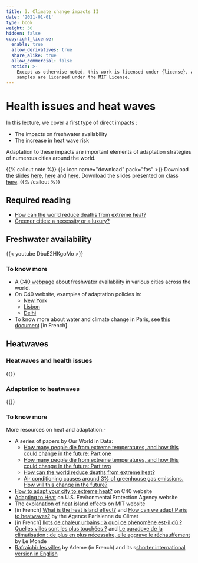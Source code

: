 ```yaml
---
title: 3. Climate change impacts II 
date: '2021-01-01'
type: book
weight: 30
hidden: false
copyright_license:
  enable: true
  allow_derivatives: true
  share_alike: true
  allow_commercial: false
  notice: >-
    Except as otherwise noted, this work is licensed under {license}, and code
    samples are licensed under the MIT License.
---
```

# Health issues and heat waves

<!--more-->

In this lecture, we cover a first type of direct impacts : 
- The impacts on freshwater availability
- The increase in heat wave risk

Adaptation to these impacts are important elements of adaptation strategies of numerous cities around the world. 

{{% callout note %}}
{{< icon name="download" pack="fas" >}} Download the slides [here](https://www.centre-cired.fr/wp-content/uploads/2024/05/course-water.pdf), [here](https://www.centre-cired.fr/wp-content/uploads/2024/05/course-UHI-risk.pdf) and [here](https://www.centre-cired.fr/wp-content/uploads/2024/05/UHI-adaptation.pdf). Download the slides presented on class [here](https://www.centre-cired.fr/wp-content/uploads/2024/05/slides-en-cours-3-UHI-maladaptation.pdf).
{{% /callout %}}

## Required reading

- [How can the world reduce deaths from extreme heat?](https://ourworldindata.org/how-can-the-world-reduce-deaths-from-extreme-heat)
- [Greener cities: a necessity or a luxury?](https://www.nature.com/articles/d41586-024-00477-y)



## Freshwater availability 
{{< youtube DbuE2HKgoMo >}}

### To know more
- A [C40 webpage](https://www.c40.org/other/the-future-we-don-t-want-restoring-the-flow) about freshwater availability in various cities across the world.
- On C40 website, examples of adaptation policies in:
  - [New York](https://www.c40knowledgehub.org/s/article/Cities100-In-New-York-City-effective-water-management-cuts-costs-and-carbon-and-boosts-resilience?language=en_US)
  - [Lisbon](https://www.c40knowledgehub.org/s/article/Cities100-Lisbon-is-future-proofing-its-water-supply-with-a-recycled-water-programme-and-rain-fed-greenspaces?language=en_US)
  - [Delhi](https://www.c40knowledgehub.org/s/article/Cities100-Delhi-is-providing-clean-and-free-water-for-all-and-investing-in-a-water-secure-future?language=en_US)
- To know more about water and climate change in Paris, see [this document](https://www.apc-paris.com/actualite/changement-climatique-a-paris-quels-impacts-sur-leau) [in French].

## Heatwaves
### Heatwaves and health issues
{{<youtube ipiBfS4cxy4>}}
### Adaptation to heatwaves
{{<youtube Xovo8Lc1qPo>}}
 
### To know more

More resources on heat and adaptation:- 
- A series of papers by Our World in Data:
  - [How many people die from extreme temperatures, and how this could change in the future: Part one](https://ourworldindata.org/part-one-how-many-people-die-from-extreme-temperatures-and-how-could-this-change-in-the-future)
  - [How many people die from extreme temperatures, and how this could change in the future: Part two](https://ourworldindata.org/part-two-how-many-people-die-from-extreme-temperatures-and-how-could-this-change-in-the-future)
  - [How can the world reduce deaths from extreme heat?](https://ourworldindata.org/how-can-the-world-reduce-deaths-from-extreme-heat)
  - [Air conditioning causes around 3% of greenhouse gas emissions. How will this change in the future?](https://ourworldindata.org/air-conditioning-causes-around-greenhouse-gas-emissions-will-change-future)
- [How to adapt your city to extreme heat?](https://www.c40knowledgehub.org/s/article/How-to-adapt-your-city-to-extreme-heat?language=en_US) on C40 website
- [Adapting to Heat](https://www.epa.gov/heatislands/adapting-heat) on 
U.S. Environmental Protection Agency website
- The [explanation of heat island effects](https://climate.mit.edu/explainers/urban-heat-islands) on MIT website
- [in French] [What is the heat island effect?](https://www.apc-paris.com/sites/www.apc-paris.com/files/file_fields/2018/09/25/icu-brochureapc-mf.pdf) and [How can we adapt Paris to heatwaves?](https://www.apc-paris.com/publication/comment-adapter-territoire-parisien-futures-canicules-pistes-strategies-dadaptation) by the Agence Parisienne du Climat
- [in French] [Ilots de chaleur urbains : à quoi ce phénomène est-il dû ? Quelles villes sont les plus touchées ?](https://www.lemonde.fr/les-decodeurs/article/2023/08/25/ilots-de-chaleur-urbain-a-quoi-ce-phenomene-est-il-du-quelles-villes-sont-les-plus-touchees_6186542_4355770.html) and [Le paradoxe de la climatisation : de plus en plus nécessaire, elle aggrave le réchauffement](https://www.lemonde.fr/planete/article/2023/08/20/le-paradoxe-de-la-climatisation-de-plus-en-plus-necessaire-elle-aggrave-le-rechauffement_6185979_3244.html) by Le Monde
- [Rafraîchir les villes](https://librairie.ademe.fr/changement-climatique-et-energie/4649-rafraichir-les-villes.html) by Ademe (in French) and its s[shorter international version in English](https://librairie.ademe.fr/urbanisme/5043-urban-cooling-solutions.html)



